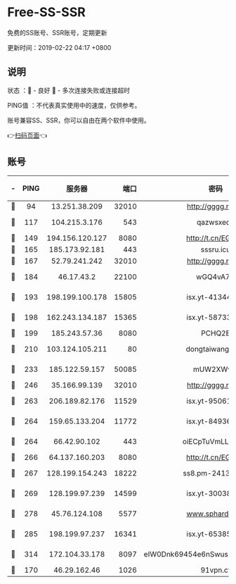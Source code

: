 # Free-SS-SSR

免费的SS账号、SSR账号，定期更新

更新时间：2019-02-22 04:17 +0800

## 说明

状态     ：🙂 - 良好 🙁 - 多次连接失败或连接超时

PING值   ：不代表真实使用中的速度，仅供参考。

账号兼容SS、SSR，你可以自由在两个软件中使用。

👉[扫码页面](https://liesauer.github.io/free-ss-ssr.github.io/)👈

## 账号

|-|PING|服务器|端口|密码|加密方式|区域|
|:----:|:----:|:-----:|-----:|:----:|:----:|:----:|
|🙂|94|13.251.38.209|32010|http://gggg.rocks|chacha20|SG|
|🙂|117|104.215.3.176|543|qazwsxedc|aes-256-gcm|JP|
|🙂|149|194.156.120.127|8080|http://t.cn/EGJIyrl|rc4-md5|RU|
|🙂|165|185.173.92.181|443|sssru.icu|rc4-md5|RU|
|🙂|167|52.79.241.242|32010|http://gggg.rocks|chacha20|KR|
|🙂|184|46.17.43.2|22100|wGQ4vA7D|aes-256-gcm|RU|
|🙂|193|198.199.100.178|15805|isx.yt-41344230|aes-256-cfb|US|
|🙂|198|162.243.134.187|15365|isx.yt-58733804|aes-256-cfb|US|
|🙂|199|185.243.57.36|8080|PCHQ2E|rc4-md5|US|
|🙂|210|103.124.105.211|80|dongtaiwang.com|aes-256-cfb|US|
|🙂|233|185.122.59.157|50085|mUW2XWw8|aes-256-cfb|GB|
|🙂|246|35.166.99.139|32010|http://gggg.rocks|chacha20|US|
|🙂|263|206.189.82.176|11529|isx.yt-95061983|aes-256-cfb|SG|
|🙂|264|159.65.133.204|11772|isx.yt-84936416|aes-256-cfb|SG|
|🙂|264|66.42.90.102|443|oiECpTuVmLLxk4Ts|aes-256-cfb|US|
|🙂|266|64.137.160.203|8080|http://t.cn/EGJIyrl|rc4-md5|CA|
|🙂|267|128.199.154.243|18222|ss8.pm-24139356|aes-256-cfb|SG|
|🙂|269|128.199.97.239|14599|isx.yt-30038963|aes-256-cfb|SG|
|🙂|278|45.76.124.108|5577|www.sphard.com|aes-256-cfb|AU|
|🙂|285|198.199.97.237|16341|isx.yt-65385017|aes-256-cfb|US|
|🙂|314|172.104.33.178|8097|eIW0Dnk69454e6nSwuspv9DmS201tQ0D|aes-256-cfb|SG|
|🙁|170|46.29.162.46|1026|91vpn.cf|rc4-md5|RU|
